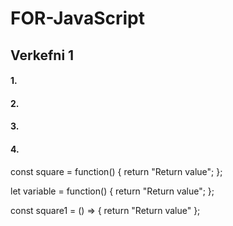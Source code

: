 # FOR-JavaScript
## Verkefni 1
#### 1. 

#### 2.

#### 3.

#### 4. 
const square = function() {
  return "Return value";
};

let variable = function() {
  return "Return value";
};

const square1 = () => {  return "Return value" };
